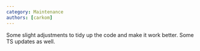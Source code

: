 ```yaml
---
category: Maintenance
authors: [carkom]
---
```


Some slight adjustments to tidy up the code and make it work better. Some TS updates as well.
